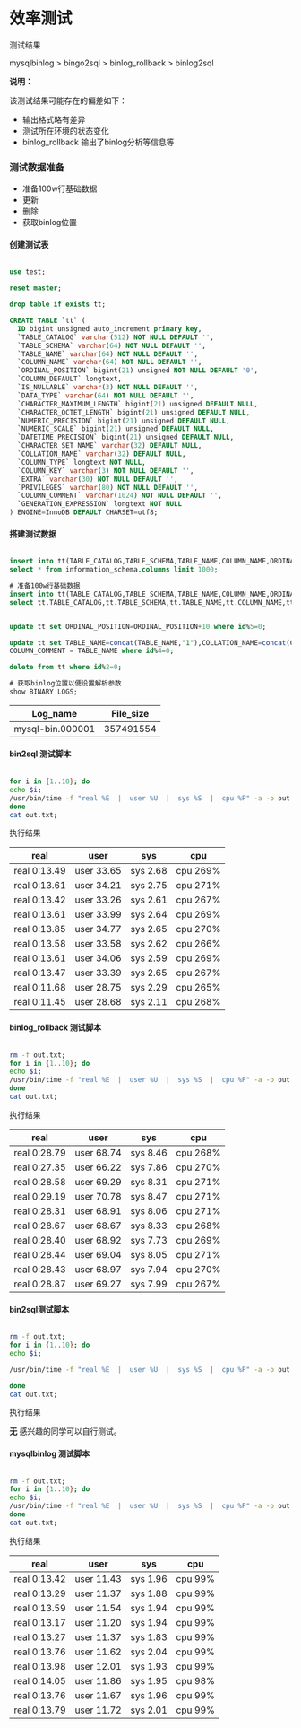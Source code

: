 # 效率测试

测试结果

mysqlbinlog > bingo2sql > binlog_rollback > binlog2sql

**说明：**

该测试结果可能存在的偏差如下：

- 输出格式略有差异
- 测试所在环境的状态变化
- binlog_rollback 输出了binlog分析等信息等


### 测试数据准备

- 准备100w行基础数据
- 更新
- 删除
- 获取binlog位置


#### 创建测试表

```sql

use test;

reset master;

drop table if exists tt;

CREATE TABLE `tt` (
  ID bigint unsigned auto_increment primary key,
  `TABLE_CATALOG` varchar(512) NOT NULL DEFAULT '',
  `TABLE_SCHEMA` varchar(64) NOT NULL DEFAULT '',
  `TABLE_NAME` varchar(64) NOT NULL DEFAULT '',
  `COLUMN_NAME` varchar(64) NOT NULL DEFAULT '',
  `ORDINAL_POSITION` bigint(21) unsigned NOT NULL DEFAULT '0',
  `COLUMN_DEFAULT` longtext,
  `IS_NULLABLE` varchar(3) NOT NULL DEFAULT '',
  `DATA_TYPE` varchar(64) NOT NULL DEFAULT '',
  `CHARACTER_MAXIMUM_LENGTH` bigint(21) unsigned DEFAULT NULL,
  `CHARACTER_OCTET_LENGTH` bigint(21) unsigned DEFAULT NULL,
  `NUMERIC_PRECISION` bigint(21) unsigned DEFAULT NULL,
  `NUMERIC_SCALE` bigint(21) unsigned DEFAULT NULL,
  `DATETIME_PRECISION` bigint(21) unsigned DEFAULT NULL,
  `CHARACTER_SET_NAME` varchar(32) DEFAULT NULL,
  `COLLATION_NAME` varchar(32) DEFAULT NULL,
  `COLUMN_TYPE` longtext NOT NULL,
  `COLUMN_KEY` varchar(3) NOT NULL DEFAULT '',
  `EXTRA` varchar(30) NOT NULL DEFAULT '',
  `PRIVILEGES` varchar(80) NOT NULL DEFAULT '',
  `COLUMN_COMMENT` varchar(1024) NOT NULL DEFAULT '',
  `GENERATION_EXPRESSION` longtext NOT NULL
) ENGINE=InnoDB DEFAULT CHARSET=utf8;

```


#### 搭建测试数据



```sql

insert into tt(TABLE_CATALOG,TABLE_SCHEMA,TABLE_NAME,COLUMN_NAME,ORDINAL_POSITION,COLUMN_DEFAULT,IS_NULLABLE,DATA_TYPE,CHARACTER_MAXIMUM_LENGTH,CHARACTER_OCTET_LENGTH,NUMERIC_PRECISION,NUMERIC_SCALE,DATETIME_PRECISION,CHARACTER_SET_NAME,COLLATION_NAME,COLUMN_TYPE,COLUMN_KEY,EXTRA,PRIVILEGES,COLUMN_COMMENT,GENERATION_EXPRESSION)
select * from information_schema.columns limit 1000;

# 准备100w行基础数据
insert into tt(TABLE_CATALOG,TABLE_SCHEMA,TABLE_NAME,COLUMN_NAME,ORDINAL_POSITION,COLUMN_DEFAULT,IS_NULLABLE,DATA_TYPE,CHARACTER_MAXIMUM_LENGTH,CHARACTER_OCTET_LENGTH,NUMERIC_PRECISION,NUMERIC_SCALE,DATETIME_PRECISION,CHARACTER_SET_NAME,COLLATION_NAME,COLUMN_TYPE,COLUMN_KEY,EXTRA,PRIVILEGES,COLUMN_COMMENT,GENERATION_EXPRESSION)
select tt.TABLE_CATALOG,tt.TABLE_SCHEMA,tt.TABLE_NAME,tt.COLUMN_NAME,tt.ORDINAL_POSITION,tt.COLUMN_DEFAULT,tt.IS_NULLABLE,tt.DATA_TYPE,tt.CHARACTER_MAXIMUM_LENGTH,tt.CHARACTER_OCTET_LENGTH,tt.NUMERIC_PRECISION,tt.NUMERIC_SCALE,tt.DATETIME_PRECISION,tt.CHARACTER_SET_NAME,tt.COLLATION_NAME,tt.COLUMN_TYPE,tt.COLUMN_KEY,tt.EXTRA,tt.PRIVILEGES,tt.COLUMN_COMMENT,tt.GENERATION_EXPRESSION from tt,tt t1;


update tt set ORDINAL_POSITION=ORDINAL_POSITION+10 where id%5=0;

update tt set TABLE_NAME=concat(TABLE_NAME,"1"),COLLATION_NAME=concat(COLLATION_NAME,"2"),
COLUMN_COMMENT = TABLE_NAME where id%4=0;

delete from tt where id%2=0;

# 获取binlog位置以便设置解析参数
show BINARY LOGS;
```

Log_name         | File_size
-----------| -----------
 mysql-bin.000001 | 357491554


#### bin2sql 测试脚本

```sh

for i in {1..10}; do
echo $i;
/usr/bin/time -f "real %E  |  user %U  |  sys %S  |  cpu %P" -a -o out.txt bin/bingo2sql -h 127.0.0.1 -P 3306 -u test -p test --start-file=mysql-bin.000001 --start-pos=4 --stop-file=mysql-bin.000001 --stop-pos=357490000 -o /tmp/binlog2/out.sql --max=0 --show-gtid=false --show-time=false;
done
cat out.txt;

```

执行结果

real  |  user  |  sys | cpu
---- | ---- | ---- | ----
real 0:13.49  |  user 33.65  |  sys 2.68  |  cpu 269%
real 0:13.61  |  user 34.21  |  sys 2.75  |  cpu 271%
real 0:13.42  |  user 33.26  |  sys 2.61  |  cpu 267%
real 0:13.61  |  user 33.99  |  sys 2.64  |  cpu 269%
real 0:13.85  |  user 34.77  |  sys 2.65  |  cpu 270%
real 0:13.58  |  user 33.58  |  sys 2.62  |  cpu 266%
real 0:13.61  |  user 34.06  |  sys 2.59  |  cpu 269%
real 0:13.47  |  user 33.39  |  sys 2.65  |  cpu 267%
real 0:11.68  |  user 28.75  |  sys 2.29  |  cpu 265%
real 0:11.45  |  user 28.68  |  sys 2.11  |  cpu 268%


#### binlog_rollback 测试脚本
```sh

rm -f out.txt;
for i in {1..10}; do
echo $i;
/usr/bin/time -f "real %E  |  user %U  |  sys %S  |  cpu %P" -a -o out.txt ./binlog_rollback -m repl -w 2sql -M mysql -t 4 -H 127.0.0.1 -P 3306 -u test -p test -sbin mysql-bin.000001 -spos 4 -ebin mysql-bin.000001 -epos 357490000 -o /tmp/binlog -dj=""
done
cat out.txt;

```

执行结果

real  |  user  |  sys | cpu
---- | ---- | ---- | ----
real 0:28.79  |  user 68.74  |  sys 8.46  |  cpu 268%
real 0:27.35  |  user 66.22  |  sys 7.86  |  cpu 270%
real 0:28.58  |  user 69.29  |  sys 8.31  |  cpu 271%
real 0:29.19  |  user 70.78  |  sys 8.47  |  cpu 271%
real 0:28.31  |  user 68.91  |  sys 8.06  |  cpu 271%
real 0:28.67  |  user 68.67  |  sys 8.33  |  cpu 268%
real 0:28.40  |  user 68.92  |  sys 7.73  |  cpu 269%
real 0:28.44  |  user 69.04  |  sys 8.05  |  cpu 271%
real 0:28.43  |  user 68.97  |  sys 7.94  |  cpu 270%
real 0:28.87  |  user 69.27  |  sys 7.99  |  cpu 267%



#### bin2sql测试脚本
```sh

rm -f out.txt;
for i in {1..10}; do
echo $i;

/usr/bin/time -f "real %E  |  user %U  |  sys %S  |  cpu %P" -a -o out.txt python binlog2sql.py -h127.0.0.1 -P3306 -utest -p'test' --start-file='mysql-bin.000001' --start-position=4 --stop-file='mysql-bin.000001' --stop-position=357490000 --only-dml > /tmp/binlog3/out.sql

done
cat out.txt;

```

执行结果

**无**
感兴趣的同学可以自行测试。


#### mysqlbinlog 测试脚本
```sh

rm -f out.txt;
for i in {1..10}; do
echo $i;
/usr/bin/time -f "real %E  |  user %U  |  sys %S  |  cpu %P" -a -o out.txt mysqlbinlog -h127.0.0.1 -P3306 -utest -p'test' --start-position=4 --stop-position=357490000 --base64-output=DECODE-ROWS -v  -r /tmp/binlog4/out.sql /data/mysql/db_cmdb/blog/mysql-bin.000001
done
cat out.txt;

```

执行结果

real  |  user  |  sys | cpu
---- | ---- | ---- | ----
real 0:13.42  |  user 11.43  |  sys 1.96  |  cpu 99%
real 0:13.29  |  user 11.37  |  sys 1.88  |  cpu 99%
real 0:13.59  |  user 11.54  |  sys 1.94  |  cpu 99%
real 0:13.17  |  user 11.20  |  sys 1.94  |  cpu 99%
real 0:13.27  |  user 11.37  |  sys 1.83  |  cpu 99%
real 0:13.76  |  user 11.62  |  sys 2.04  |  cpu 99%
real 0:13.98  |  user 12.01  |  sys 1.93  |  cpu 99%
real 0:14.05  |  user 11.86  |  sys 1.95  |  cpu 98%
real 0:13.76  |  user 11.67  |  sys 1.96  |  cpu 99%
real 0:13.79  |  user 11.72  |  sys 2.01  |  cpu 99%


